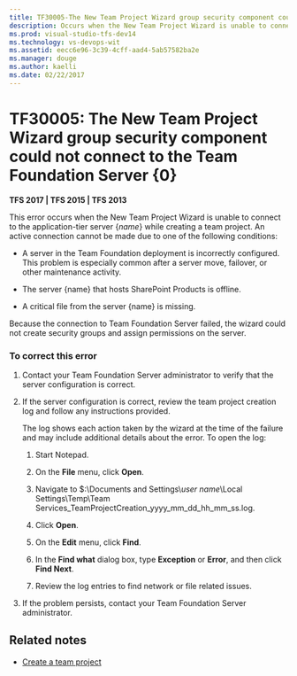 ```yaml
---
title: TF30005-The New Team Project Wizard group security component could not connect | TFS
description: Occurs when the New Team Project Wizard is unable to connect to the application-tier server {name} while creating a team project.
ms.prod: visual-studio-tfs-dev14
ms.technology: vs-devops-wit
ms.assetid: eecc6e96-3c39-4cff-aad4-5ab57582ba2e
ms.manager: douge
ms.author: kaelli
ms.date: 02/22/2017
---
```


# TF30005: The New Team Project Wizard group security component could not connect to the Team Foundation Server {0}

**TFS 2017 | TFS 2015 | TFS 2013**

This error occurs when the New Team Project Wizard is unable to connect to the application-tier server {*name*} while creating a team project. An active connection cannot be made due to one of the following conditions:  
  
-   A server in the Team Foundation deployment is incorrectly configured. This problem is especially common after a server move, failover, or other maintenance activity.  
  
-   The server {name} that hosts SharePoint Products is offline.  
  
-   A critical file from the server {name} is missing.  
  
 Because the connection to Team Foundation Server failed, the wizard could not create security groups and assign permissions on the server.  
  
### To correct this error  
  
1.  Contact your Team Foundation Server administrator to verify that the server configuration is correct.  
  
2.  If the server configuration is correct, review the team project creation log and follow any instructions provided.  
  
     The log shows each action taken by the wizard at the time of the failure and may include additional details about the error. To open the log:  
  
    1.  Start Notepad.  
  
    2.  On the **File** menu, click **Open**.  
  
    3.  Navigate to $:\Documents and Settings\\*user name*\Local Settings\Temp\Team Services_TeamProjectCreation_yyyy_mm_dd_hh_mm_ss.log.  
  
    4.  Click **Open**.  
  
    5.  On the **Edit** menu, click **Find**.  
  
    6.  In the **Find what** dialog box, type **Exception** or **Error**, and then click **Find Next**.  
  
    7.  Review the log entries to find network or file related issues.  
  
3.  If the problem persists, contact your Team Foundation Server administrator.  
  
## Related notes
- [Create a team project](../../../accounts/create-team-project.md)